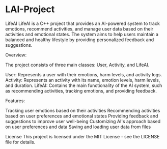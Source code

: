 # LAI-Project


LifeAI
LifeAI is a C++ project that provides an AI-powered system to track emotions, recommend activities, and manage user data based on their activities and emotional states. The system aims to help users maintain a balanced and healthy lifestyle by providing personalized feedback and suggestions.

Overview:


The project consists of three main classes: User, Activity, and LifeAI.

User: Represents a user with their emotions, harm levels, and activity logs.
Activity: Represents an activity with its name, emotion levels, harm levels, and duration.
LifeAI: Contains the main functionality of the AI system, such as recommending activities, tracking emotions, and providing feedback.


Features:


Tracking user emotions based on their activities
Recommending activities based on user preferences and emotional states
Providing feedback and suggestions to improve user well-being
Customizing AI's approach based on user preferences and data
Saving and loading user data from files



License
This project is licensed under the MIT License - see the LICENSE file for details.
